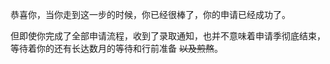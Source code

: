 恭喜你，当你走到这一步的时候，你已经很棒了，你的申请已经成功了。

但即使你完成了全部申请流程，收到了录取通知，也并不意味着申请季彻底结束，等待着你的还有长达数月的等待和行前准备 ~~以及煎熬~~。
